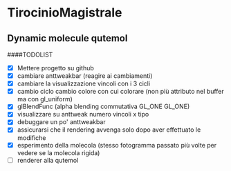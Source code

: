 # TirocinioMagistrale
Dynamic molecule qutemol
----

####TODOLIST
- [x] Mettere progetto su github
- [x] cambiare anttweakbar (reagire ai cambiamenti)
- [x] cambiare la visualizzazione vincoli con i 3 cicli
- [x] cambio ciclo cambio colore con cui colorare (non più attributo nel buffer ma con gl_uniform)
- [x] glBlendFunc (alpha blending commutativa GL_ONE GL_ONE)
- [x] visualizzare su anttweak numero vincoli x tipo
- [x] debuggare un po' anttweakbar
- [x] assicurarsi che il rendering avvenga solo dopo aver effettuato le modifiche 
- [x] esperimento della molecola (stesso fotogramma passato più volte per vedere se la molecola rigida)
- [ ] renderer alla qutemol

